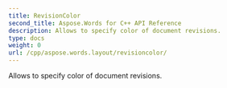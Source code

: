 ```yaml
---
title: RevisionColor
second_title: Aspose.Words for C++ API Reference
description: Allows to specify color of document revisions. 
type: docs
weight: 0
url: /cpp/aspose.words.layout/revisioncolor/
---
```


Allows to specify color of document revisions. 

